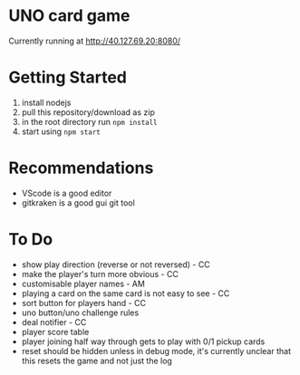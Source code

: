 # UNO card game

Currently running at http://40.127.69.20:8080/

# Getting Started

1. install nodejs
2. pull this repository/download as zip
3. in the root directory run
   `npm install`
4. start using
   `npm start`

# Recommendations

- VScode is a good editor
- gitkraken is a good gui git tool

# To Do

- show play direction (reverse or not reversed) - CC
- make the player's turn more obvious - CC
- customisable player names - AM
- playing a card on the same card is not easy to see - CC
- sort button for players hand - CC
- uno button/uno challenge rules
- deal notifier - CC
- player score table
- player joining half way through gets to play with 0/1 pickup cards
- reset should be hidden unless in debug mode, it's currently unclear that this resets the game and not just the log
